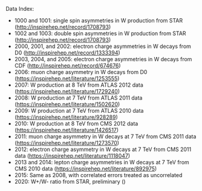 Data Index:

- 1000 and 1001: single spin asymmetries in W production from STAR (http://inspirehep.net/record/1708793)
- 1002 and 1003: double spin asymmetries in W production from STAR (http://inspirehep.net/record/1708793)
- 2000, 2001, and 2002: electron charge asymmetries in W decays from D0 (http://inspirehep.net/record/1333394)
- 2003, 2004, and 2005: electron charge asymmetries in W decays from CDF (http://inspirehep.net/record/674676)
- 2006: muon charge asymmetry in W decays from D0 (https://inspirehep.net/literature/1253555)
- 2007: W production at 8 TeV from ATLAS 2012 data (https://inspirehep.net/literature/1729240)
- 2008: W production at 7 TeV from ATLAS 2011 data (https://inspirehep.net/literature/1502620)
- 2009: W production at 7 TeV from ATLAS 2010 data (https://inspirehep.net/literature/928289)
- 2010: W production at 8 TeV from CMS 2012 data (https://inspirehep.net/literature/1426517)
- 2011: muon charge asymmetry in W decays at 7 TeV from CMS 2011 data (https://inspirehep.net/literature/1273570)
- 2012: electron charge asymmetry in W decays at 7 TeV from CMS 2011 data (https://inspirehep.net/literature/1118047)
- 2013 and 2014: lepton charge asymmetries in W decays at 7 TeV from CMS 2010 data (https://inspirehep.net/literature/892975)
- 2015: Same as 2008, with correlated errors treated as uncorrelated
- 2020: W+/W- ratio from STAR, preliminary ()

